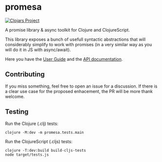 # promesa #

[![Clojars Project](http://clojars.org/funcool/promesa/latest-version.svg)](http://clojars.org/funcool/promesa)

A promise library & async toolkit for Clojure and ClojureScript.

This library exposes a bunch of usefull syntactic abstractions that
will considerably simplify to work with promises (in a very similar
way as you will do it in JS with async/await).

Here you have the [User Guide][0] and the [API documentation][1].


## Contributing

If you miss something, feel free to open an issue for a discussion. If
there is a clear use case for the proposed enhacement, the PR will be
more thank welcome.

## Testing

Run the Clojure (.clj) tests:

``` shell
clojure -M:dev -m promesa.tests.main
```

Run the ClojureScript (.cljs) tests:

``` shell
clojure -T:dev:build build-cljs-tests
node target/tests.js
```

[0]: https://funcool.github.io/promesa/latest/user-guide.html
[1]: https://funcool.github.io/promesa/latest/
